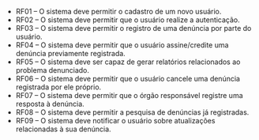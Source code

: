 - RF01 – O sistema deve permitir o cadastro de um novo usuário.
- RF02 – O sistema deve permitir que o usuário realize a autenticação.
- RF03 – O sistema deve permitir o registro de uma denúncia por parte do usuário.
- RF04 – O sistema deve permitir que o usuário assine/credite uma denúncia previamente registrada.
- RF05 – O sistema deve ser capaz de gerar relatórios relacionados ao problema denunciado.
- RF06 – O sistema deve permitir que o usuário cancele uma denúncia registrada por ele próprio.
- RF07 – O sistema deve permitir que o órgão responsável registre uma resposta à denúncia.
- RF08 – O sistema deve permitir a pesquisa de denúncias já registradas.
- RF09 – O sistema deve notificar o usuário sobre atualizações relacionadas à sua denúncia.
